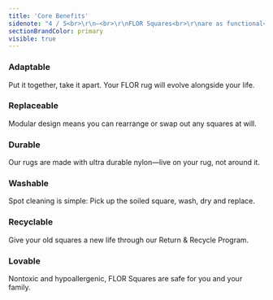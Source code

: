 ```yaml
---
title: 'Core Benefits'
sidenote: "4 / 5<br>\r\n—<br>\r\nFLOR Squares<br>\r\nare as functional<br>\r\nas they are<br>\r\nsmart and<br>\r\nbeautiful"
sectionBrandColor: primary
visible: true
---
```


### Adaptable
Put it together, take it apart. Your FLOR rug will evolve alongside your life.

### Replaceable
Modular design means you can rearrange or swap out any squares at will.

### Durable
Our rugs are made with ultra durable nylon—live on your rug, not around it. 

### Washable
Spot cleaning is simple: Pick up the soiled square, wash, dry and replace.

### Recyclable
Give your old squares a new life through our Return & Recycle Program.

### Lovable
Nontoxic and hypoallergenic, FLOR Squares are safe for you and your family.